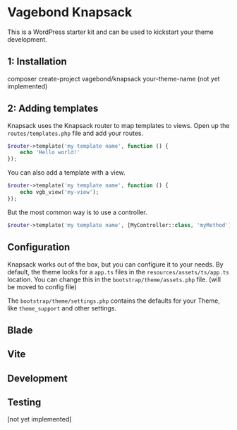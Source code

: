 # Vagebond Knapsack
This is a WordPress starter kit and can be used to kickstart your theme development.

## 1: Installation
composer create-project vagebond/knapsack your-theme-name (not yet implemented)

## 2: Adding templates
Knapsack uses the Knapsack router to map templates to views.
Open up the `routes/templates.php` file and add your routes.

```php
$router->template('my template name', function () {
    echo 'Hello world!'
});
```

You can also add a template with a view.

```php
$router->template('my template name', function () {
    echo vgb_view('my-view');
});
```

But the most common way is to use a controller.

```php
$router->template('my template name', [MyController::class, 'myMethod']);
```


## Configuration
Knapsack works out of the box, but you can configure it to your needs.
By default, the theme looks for a `app.ts` files in the `resources/assets/ts/app.ts` location.
You can change this in the `bootstrap/theme/assets.php` file. (will be moved to config file)

The `bootstrap/theme/settings.php` contains the defaults for your Theme, like `theme_support` and other settings.

## Blade

## Vite

## Development

## Testing
[not yet implemented]
